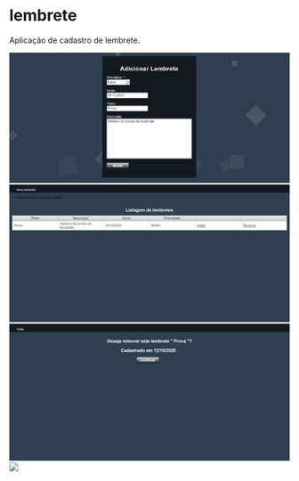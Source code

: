 # lembrete
Aplicação de cadastro de lembrete.



<img src=imagens_aplicacao/adicionar_lembrete.JPG />

<img src=imagens_aplicacao/listagem_lembrete.JPG />

<img src=imagens_aplicacao/apagar_lembrete.JPG />

<img src=imagens_aplicacao/remover_lembrete.JPG />
